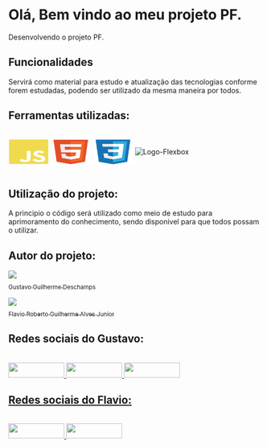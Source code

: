 # Olá, Bem vindo ao meu projeto PF.

Desenvolvendo o projeto PF. <br>

## Funcionalidades

Servirá como material para estudo e atualização das tecnologias conforme forem estudadas, podendo ser utilizado da mesma maneira por todos.

## Ferramentas utilizadas:
<div style="display: inline_block"><br>
  <img align="center" alt="Logo-Js" height="50" width="80" src="https://raw.githubusercontent.com/devicons/devicon/master/icons/javascript/javascript-plain.svg">
  <img align="center" alt="Logo-HTML" height="50" width="80" src="https://raw.githubusercontent.com/devicons/devicon/master/icons/html5/html5-original.svg">
  <img align="center" alt="Logo-CSS" height="50" width="80" src="https://raw.githubusercontent.com/devicons/devicon/master/icons/css3/css3-original.svg">
  <img align="center" alt="Logo-Flexbox" height="50" width="80" src="https://opspl.com/wp-content/uploads/2019/04/Flexbox.jpg">
</div>
<br>

## Utilização do projeto:

A principio o código será utilizado como meio de estudo para aprimoramento do conhecimento, sendo disponivel para que todos possam o utilizar.

## Autor do projeto:

[<img src="https://avatars.githubusercontent.com/u/127525441?s=400&u=a2dd9be461736d5dc7622ea542162dfc99d3cf08&v=4" width=115><br><sub>Gustavo Guilherme Deschamps</sub>](https://github.com/GuDeschamps)

[<img src="https://avatars.githubusercontent.com/u/127878778?v=4" width=115><br><sub>Flavio Roberto Guilherme Alves Junior</sub>](https://github.com/flaviorgaj)



## Redes sociais do Gustavo:
<div style="display: inline_block"><br>
     <a href="https://github.com/GuDeschamps" target="_blank"> <img src="https://img.shields.io/badge/github-%23121011.svg?style=for-the-badge&logo=github&logoColor=white" target="_blank"  height="30" width="111>"</a>
     <a href="https://cursos.alura.com.br/user/gustavodguilherme0205" target="_blank"><img src="https://www.alura.com.br/assets/img/home/alura-logo.1647533643.svg" height="30" width="111>"</a> 
    <a href="https://www.linkedin.com/in/gustavo-guilherme-deschamps-a6274b137" target="_blank"><img src="https://img.shields.io/badge/linkedin-%230077B5.svg?style=for-the-badge&logo=linkedin&logoColor=white" target="_blank" height="30" width="111>"</a> 

## Redes sociais do Flavio:

<div style="display: inline_block"><br>
     <a href="https://github.com/flaviorgaj" target="_blank"> <img src="https://img.shields.io/badge/github-%23121011.svg?style=for-the-badge&logo=github&logoColor=white" target="_blank"  height="30" width="111>"</a>
    <a href="https://www.linkedin.com/in/flavio-roberto-guilherme-alves-j%C3%BAnior-b616a5205/" target="_blank"><img src="https://img.shields.io/badge/linkedin-%230077B5.svg?style=for-the-badge&logo=linkedin&logoColor=white" target="_blank" height="30" width="111>"</a> 
    
</div>

<!--
Descrição do seu projeto;
Funcionalidades;
Como os usuários podem utilizá-lo;
Onde os usuários podem encontrar ajuda sobre seu projeto;
Autores do projeto
-->

